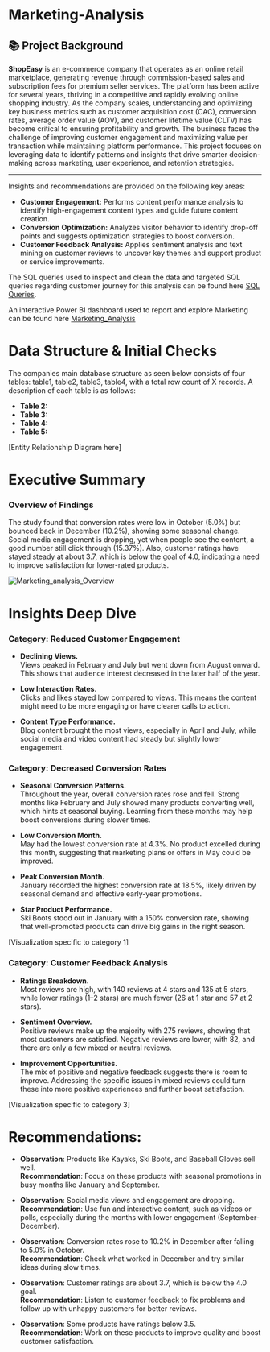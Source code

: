# Marketing-Analysis

## 📚 Project Background

**ShopEasy** is an e-commerce company that operates as an online retail marketplace, generating revenue through commission-based sales and subscription fees for premium seller services. The platform has been active for several years, thriving in a competitive and rapidly evolving online shopping industry. As the company scales, understanding and optimizing key business metrics such as customer acquisition cost (CAC), conversion rates, average order value (AOV), and customer lifetime value (CLTV) has become critical to ensuring profitability and growth. The business faces the challenge of improving customer engagement and maximizing value per transaction while maintaining platform performance. This project focuses on leveraging data to identify patterns and insights that drive smarter decision-making across marketing, user experience, and retention strategies.

---

Insights and recommendations are provided on the following key areas:

- **Customer Engagement:** Performs content performance analysis to identify high-engagement content types and guide future content creation.
- **Conversion Optimization:** Analyzes visitor behavior to identify drop-off points and suggests optimization strategies to boost conversion.
- **Customer Feedback Analysis:** Applies sentiment analysis and text mining on customer reviews to uncover key themes and support product or service improvements.

The SQL queries used to inspect and clean the data and targeted SQL queries regarding customer journey for this analysis can be found here [SQL Queries](https://github.com/Prathyusha-hub-M/Marketing-Analysis/tree/main/SQL%20queries).


An interactive Power BI dashboard used to report and explore Marketing can be found here [Marketing_Analysis](https://github.com/Prathyusha-hub-M/Marketing-Analysis/blob/main/Marketing_Analysis.pbix)



# Data Structure & Initial Checks

The companies main database structure as seen below consists of four tables: table1, table2, table3, table4, with a total row count of X records. A description of each table is as follows:
- **Table 2:**
- **Table 3:**
- **Table 4:**
- **Table 5:**

[Entity Relationship Diagram here]



# Executive Summary

### Overview of Findings

The study found that conversion rates were low in October (5.0%) but bounced back in December (10.2%), showing some seasonal change. Social media engagement is dropping, yet when people see the content, a good number still click through (15.37%). Also, customer ratings have stayed steady at about 3.7, which is below the goal of 4.0, indicating a need to improve satisfaction for lower-rated products.

![Marketing_analysis_Overview](https://github.com/user-attachments/assets/83912f0b-a346-411b-9f4e-65025577c264)




# Insights Deep Dive

### Category: Reduced Customer Engagement

* **Declining Views.**  
  Views peaked in February and July but went down from August onward. This shows that audience interest decreased in the later half of the year.

* **Low Interaction Rates.**  
  Clicks and likes stayed low compared to views. This means the content might need to be more engaging or have clearer calls to action.

* **Content Type Performance.**  
  Blog content brought the most views, especially in April and July, while social media and video content had steady but slightly lower engagement.

### Category: Decreased Conversion Rates

* **Seasonal Conversion Patterns.**  
  Throughout the year, overall conversion rates rose and fell. Strong months like February and July showed many products converting well, which hints at seasonal buying. Learning from these months may help boost conversions during slower times.

* **Low Conversion Month.**  
  May had the lowest conversion rate at 4.3%. No product excelled during this month, suggesting that marketing plans or offers in May could be improved.

* **Peak Conversion Month.**  
  January recorded the highest conversion rate at 18.5%, likely driven by seasonal demand and effective early-year promotions.

* **Star Product Performance.**  
  Ski Boots stood out in January with a 150% conversion rate, showing that well-promoted products can drive big gains in the right season.

[Visualization specific to category 1]


### Category: Customer Feedback Analysis

* **Ratings Breakdown.**  
  Most reviews are high, with 140 reviews at 4 stars and 135 at 5 stars, while lower ratings (1–2 stars) are much fewer (26 at 1 star and 57 at 2 stars).

* **Sentiment Overview.**  
  Positive reviews make up the majority with 275 reviews, showing that most customers are satisfied. Negative reviews are lower, with 82, and there are only a few mixed or neutral reviews.

* **Improvement Opportunities.**  
  The mix of positive and negative feedback suggests there is room to improve. Addressing the specific issues in mixed reviews could turn these into more positive experiences and further boost satisfaction.

[Visualization specific to category 3]



# Recommendations:

* **Observation**: Products like Kayaks, Ski Boots, and Baseball Gloves sell well.  
  **Recommendation**: Focus on these products with seasonal promotions in busy months like January and September.

* **Observation**: Social media views and engagement are dropping.  
  **Recommendation**: Use fun and interactive content, such as videos or polls, especially during the months with lower engagement (September-December).

* **Observation**: Conversion rates rose to 10.2% in December after falling to 5.0% in October.  
  **Recommendation**: Check what worked in December and try similar ideas during slow times.

* **Observation**: Customer ratings are about 3.7, which is below the 4.0 goal.  
  **Recommendation**: Listen to customer feedback to fix problems and follow up with unhappy customers for better reviews.

* **Observation**: Some products have ratings below 3.5.  
  **Recommendation**: Work on these products to improve quality and boost customer satisfaction.
  



